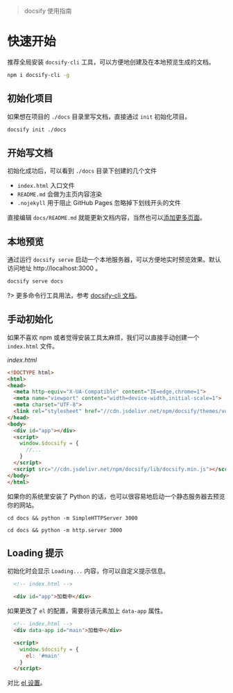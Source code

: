 
> docsify 使用指南

# 快速开始

推荐全局安装 `docsify-cli` 工具，可以方便地创建及在本地预览生成的文档。

```bash
npm i docsify-cli -g
```

## 初始化项目

如果想在项目的 `./docs` 目录里写文档，直接通过 `init` 初始化项目。

```bash
docsify init ./docs
```

## 开始写文档

初始化成功后，可以看到 `./docs` 目录下创建的几个文件

- `index.html` 入口文件
- `README.md` 会做为主页内容渲染
- `.nojekyll` 用于阻止 GitHub Pages 忽略掉下划线开头的文件

直接编辑 `docs/README.md` 就能更新文档内容，当然也可以[添加更多页面](zh-cn/more-pages.md)。

## 本地预览

通过运行 `docsify serve` 启动一个本地服务器，可以方便地实时预览效果。默认访问地址 http://localhost:3000 。

```bash
docsify serve docs
```

?> 更多命令行工具用法，参考 [docsify-cli 文档](https://github.com/docsifyjs/docsify-cli)。

## 手动初始化

如果不喜欢 npm 或者觉得安装工具太麻烦，我们可以直接手动创建一个 `index.html` 文件。

*index.html*

```html
<!DOCTYPE html>
<html>
<head>
  <meta http-equiv="X-UA-Compatible" content="IE=edge,chrome=1">
  <meta name="viewport" content="width=device-width,initial-scale=1">
  <meta charset="UTF-8">
  <link rel="stylesheet" href="//cdn.jsdelivr.net/npm/docsify/themes/vue.css">
</head>
<body>
  <div id="app"></div>
  <script>
    window.$docsify = {
      //...
    }
  </script>
  <script src="//cdn.jsdelivr.net/npm/docsify/lib/docsify.min.js"></script>
</body>
</html>
```

如果你的系统里安装了 Python 的话，也可以很容易地启动一个静态服务器去预览你的网站。

```python2
cd docs && python -m SimpleHTTPServer 3000
```

```python3
cd docs && python -m http.server 3000
```

## Loading 提示

初始化时会显示 `Loading...` 内容，你可以自定义提示信息。


```html
  <!-- index.html -->

  <div id="app">加载中</div>
```

如果更改了 `el` 的配置，需要将该元素加上 `data-app` 属性。

```html
  <!-- index.html -->
  <div data-app id="main">加载中</div>

  <script>
    window.$docsify = {
      el: '#main'
    }
  </script>
```

对比 [el 设置](zh-cn/configuration.md#el)。
